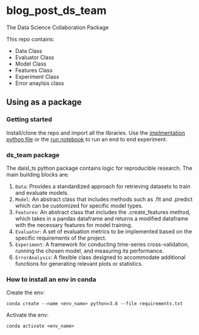 # blog_post_ds_team

The Data Science Collaboration Package 

This repo contains:
- Data Class
- Evaluator Class
- Model Class
- Features Class
- Experiment Class
- Error anaylsis class


## Using as a package

### Getting started

Install/clone the repo and import all the libraries.
Use the [implmentation python file](implmentation.py) or the [run notebook](run.ipynb) to run an end to end experiment.

### ds_team package

The daisl_ts python package contains logic for reproducible research. 
The main building blocks are:
1. `Data`: Provides a standardized approach for retrieving datasets to train and evaluate models.
2. `Model`: An abstract class that includes methods such as .fit and .predict which can be customized for specific model types.
3. `Features`: An abstract class that includes the .create_features method, which takes in a pandas dataframe and returns a modified dataframe with the necessary features for model training.
4. `Evaluator`: A set of evaluation metrics to be implemented based on the specific requirements of the project.
5. `Experiment`: A framework for conducting time-series cross-validation, running the chosen model, and measuring its performance.
6. `ErrorAnalysis`: A flexible class designed to accommodate additional functions for generating relevant plots or statistics.

### How to install an env in conda

Create the env:
```console
conda create --name <env_name> python=3.8 --file requirements.txt 
```

Activate the env:
```console
conda activate <env_name>
```
